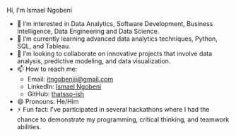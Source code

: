 Hi, I’m Ismael Ngobeni
- 👀 I’m interested in Data Analytics, Software Development, Business Intelligence, Data Engineering and Data Science.
- 🌱 I’m currently learning advanced data analytics techniques, Python, SQL, and Tableau.
- 💞️ I’m looking to collaborate on innovative projects that involve data analysis, predictive modeling, and data visualization.
- 📫 How to reach me: 
  - Email: itngobeniii@gmail.com
  - LinkedIn: [Ismael Ngobeni](https://www.linkedin.com/in/ismael-ngobeni-636a2a251)
  - GitHub: [thatsso-ish](https://github.com/thatsso-ish)
- 😄 Pronouns: He/Him
- ⚡ Fun fact: I've participated in several hackathons where I had the chance to demonstrate my programming, critical thinking, and teamwork abilities.

<!---
thatsso-ish/thatsso-ish is a ✨ special ✨ repository because its `README.md` (this file) appears on your GitHub profile.
You can click the Preview link to take a look at your changes.
--->

